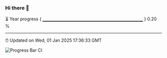 ### Hi there 👋

⏳ Year progress { ▁▁▁▁▁▁▁▁▁▁▁▁▁▁▁▁▁▁▁▁▁▁▁▁▁▁▁▁▁▁ } 0.20 %

---

⏰ Updated on Wed, 01 Jan 2025 17:36:33 GMT

![Progress Bar CI](https://github.com/IshwaranRudhara/GIT-ACTION/workflows/Progress%20Bar%20CI/badge.svg)
